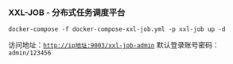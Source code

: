 ### XXL-JOB - 分布式任务调度平台

```shell
docker-compose -f docker-compose-xxl-job.yml -p xxl-job up -d
```

访问地址：[`http://ip地址:9003/xxl-job-admin`](http://www.xxx.com:9003/xxl-job-admin)
默认登录账号密码：`admin/123456`
